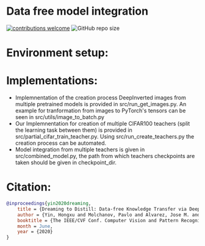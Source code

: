 # Data free model integration

[![contributions welcome](https://img.shields.io/badge/contributions-welcome-blue?style=plastic)](./CONTRIBUTING.md)
![GitHub repo size](https://img.shields.io/github/repo-size/Guy-Shapira/DeepInversion?style=plastic)

# Environment setup:



# Implementations:
* Implemnentation of the creation process DeepInverted images from multiple pretrained models is provided in src/run_get_images.py. An example for tranformation from images to PyTorch's tensors can be seen in src/utils/image_to_batch.py
* Our Implemnentation for creation of multiple CIFAR100 teachers (split the learning task between them) is provided in src/partial_cifar_train_teacher.py. Using src/run_create_teachers.py the creation process can be automated.
* Model integration from multiple teachers is given in src/combined_model.py, the path from which teachers checkpoints are taken should be given in checkpoint_dir.


# Citation:
```bibtex
@inproceedings{yin2020dreaming,
	title = {Dreaming to Distill: Data-free Knowledge Transfer via DeepInversion},
	author = {Yin, Hongxu and Molchanov, Pavlo and Alvarez, Jose M. and Li, Zhizhong and Mallya, Arun and Hoiem, Derek and Jha, Niraj K and Kautz, Jan},
	booktitle = {The IEEE/CVF Conf. Computer Vision and Pattern Recognition (CVPR)},
	month = June,
	year = {2020}
}
```
